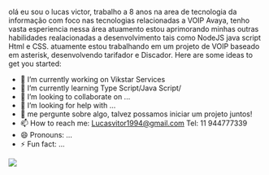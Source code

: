 
olá eu sou o lucas victor, trabalho a 8 anos na area de tecnologia da informação com foco nas tecnologias relacionadas a VOIP Avaya, tenho vasta esperiencia nessa área atuamento estou aprimorando minhas outras habilidades realacionadas a desenvolvimento tais como NodeJS java script Html e CSS.
atuamente estou trabalhando em um projeto de VOIP baseado em asterisk, desenvolvendo tarifador e Discador.
Here are some ideas to get you started:

- 🔭 I’m currently working on Vikstar Services
- 🌱 I’m currently learning Type Script/Java Script/
- 👯 I’m looking to collaborate on ...
- 🤔 I’m looking for help with ...
- 💬 me  pergunte sobre algo, talvez possamos iniciar um projeto juntos!
- 📫 How to reach me: Lucasvitor1994@gmail.com Tel: 11 944777339
- 😄 Pronouns: ...
- ⚡ Fun fact: ...
<img src="https://cdn.discordapp.com/attachments/694609874197151754/813851700011335730/NLW04_pack_divulgacao_-_Github.png">

